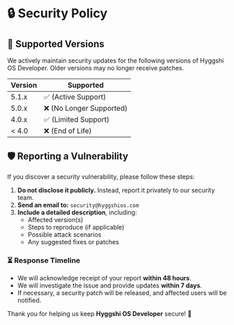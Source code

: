 # 🔒 Security Policy

## 📌 Supported Versions

We actively maintain security updates for the following versions of Hyggshi OS Developer. Older versions may no longer receive patches.

| Version | Supported          |
| ------- | ------------------ |
| 5.1.x   | ✅ (Active Support) |
| 5.0.x   | ❌ (No Longer Supported) |
| 4.0.x   | ✅ (Limited Support) |
| < 4.0   | ❌ (End of Life) |

## 🛡️ Reporting a Vulnerability

If you discover a security vulnerability, please follow these steps:

1. **Do not disclose it publicly.** Instead, report it privately to our security team.
2. **Send an email to:** `security@hyggshios.com`
3. **Include a detailed description**, including:
   - Affected version(s)
   - Steps to reproduce (if applicable)
   - Possible attack scenarios
   - Any suggested fixes or patches

### ⏳ Response Timeline

- We will acknowledge receipt of your report **within 48 hours**.
- We will investigate the issue and provide updates **within 7 days**.
- If necessary, a security patch will be released, and affected users will be notified.

Thank you for helping us keep **Hyggshi OS Developer** secure! 🚀

